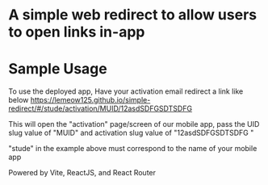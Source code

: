 # A simple web redirect to allow users to open links in-app

# Sample Usage

To use the deployed app,
Have your activation email redirect a link like below
https://lemeow125.github.io/simple-redirect/#/stude/activation/MUID/12asdSDFGSDTSDFG

This will open the "activation" page/screen of our mobile app, pass the UID slug value of "MUID" and activation slug value of "12asdSDFGSDTSDFG
"

"stude" in the example above must correspond to the name of your mobile app

Powered by Vite, ReactJS, and React Router
